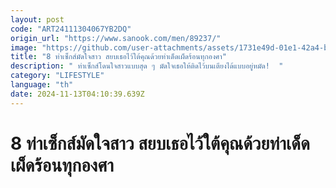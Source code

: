 ```yaml
---
layout: post
code: "ART24111304067YB2DQ"
origin_url: "https://www.sanook.com/men/89237/"
image: "https://github.com/user-attachments/assets/1731e49d-01e1-42a4-b296-3960cf3d7976"
title: "8 ท่าเซ็กส์มัดใจสาว สยบเธอไว้ใต้คุณด้วยท่าเด็ดเผ็ดร้อนทุกองศา"
description: " ท่าเซ็กส์โดนใจสาวแบบสุด ๆ มัดใจเธอให้ติดไว้บนเตียงได้แบบอยู่หมัด!  "
category: "LIFESTYLE"
language: "th"
date: 2024-11-13T04:10:39.639Z
---
```


# 8 ท่าเซ็กส์มัดใจสาว สยบเธอไว้ใต้คุณด้วยท่าเด็ดเผ็ดร้อนทุกองศา